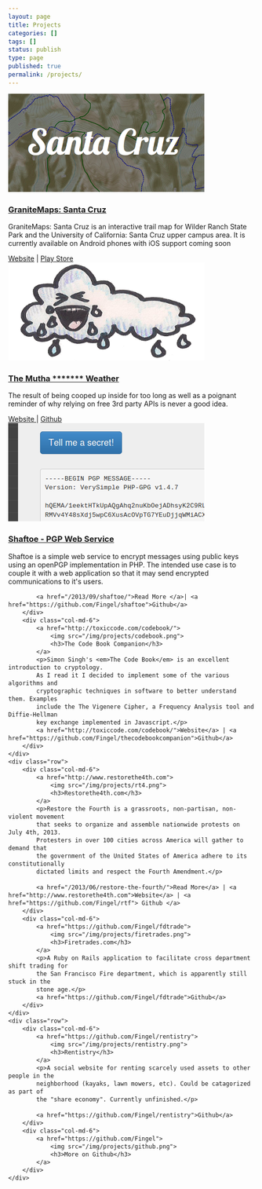 ```yaml
---
layout: page
title: Projects
categories: []
tags: []
status: publish
type: page
published: true
permalink: /projects/
---
```


<div class="projects">
    <div class="row">
        <div class="col-md-6">
            <a href="http://www.granitemaps.com">
                <img src="/img/projects/granitemaps.png">
                <h3>GraniteMaps: Santa Cruz</h3>
            </a>
            <p>GraniteMaps: Santa Cruz is an interactive trail map for Wilder Ranch State Park and the University of California: Santa Cruz upper campus area. It is currently available on Android phones with iOS support coming soon</p>
            <a href="http://www.granitemaps.com">Website</a> | <a href="https://play.google.com/store/apps/details?id=com.ionicframework.gmsantacruz735722">Play Store</a>
        </div>
        <div class="col-md-6">
            <a href="http://www.muthafuckingweather.com">
                <img src="/img/projects/mfweather.png">
                <h3> The Mutha ******* Weather</h3>
            </a>
            <p>The result of being cooped up inside for too long as well as a poignant reminder of why relying on free 3rd party APIs is
            never a good idea.</p>
            <a href= "http://www.muthafuckingweather.com">Website </a>| <a href="https://github.com/Finge/mfwdotcom">Github</a>
        </div>
    </div>
    <div class="row">
        <div class="col-md-6">
            <a href="/2013/09/shaftoe/">
                <img src="/img/projects/shaftoe.png">
                <h3>Shaftoe - PGP Web Service</h3>
            </a>
            <p>Shaftoe is a simple web service to encrypt messages using public keys using
            an openPGP implementation in PHP. The intended use case is to couple it with a
            web application so that it may send encrypted communications to it's users.</p>

            <a href="/2013/09/shaftoe/">Read More </a>| <a href="https://github.com/Fingel/shaftoe">Github</a>
        </div>
        <div class="col-md-6">
            <a href="http://toxiccode.com/codebook/">
                <img src="/img/projects/codebook.png">
                <h3>The Code Book Companion</h3>
            </a>
            <p>Simon Singh's <em>The Code Book</em> is an excellent introduction to cryptology.
            As I read it I decided to implement some of the various algorithms and
            cryptographic techniques in software to better understand them. Examples
            include the The Vigenere Cipher, a Frequency Analysis tool and Diffie-Hellman
            key exchange implemented in Javascript.</p>
            <a href="http://toxiccode.com/codebook/">Website</a> | <a href="https://github.com/Fingel/thecodebookcompanion">Github</a>
        </div>
    </div>
    <div class="row">
        <div class="col-md-6">
            <a href="http://www.restorethe4th.com">
                <img src="/img/projects/rt4.png">
                <h3>Restorethe4th.com</h3>
            </a>
            <p>Restore the Fourth is a grassroots, non-partisan, non-violent movement
            that seeks to organize and assemble nationwide protests on July 4th, 2013.
            Protesters in over 100 cities across America will gather to demand that
            the government of the United States of America adhere to its constitutionally
            dictated limits and respect the Fourth Amendment.</p>

            <a href="/2013/06/restore-the-fourth/">Read More</a> | <a href="http://www.restorethe4th.com">Website</a> | <a href="https://github.com/Fingel/rtf"> Github </a>
        </div>
        <div class="col-md-6">
            <a href="https://github.com/Fingel/fdtrade">
                <img src="/img/projects/firetrades.png">
                <h3>Firetrades.com</h3>
            </a>
            <p>A Ruby on Rails application to facilitate cross department shift trading for
            the San Francisco Fire department, which is apparently still stuck in the
            stone age.</p>
            <a href="https://github.com/Fingel/fdtrade">Github</a>
        </div>
    </div>
    <div class="row">
        <div class="col-md-6">
            <a href="https://github.com/Fingel/rentistry">
                <img src="/img/projects/rentistry.png">
                <h3>Rentistry</h3>
            </a>
            <p>A social website for renting scarcely used assets to other people in the
            neighborhood (kayaks, lawn mowers, etc). Could be catagorized as part of
            the "share economy". Currently unfinished.</p>

            <a href="https://github.com/Fingel/rentistry">Github</a>
        </div>
        <div class="col-md-6">
            <a href="https://github.com/Fingel">
                <img src="/img/projects/github.png">
                <h3>More on Github</h3>
            </a>
        </div>
    </div>
</div>
